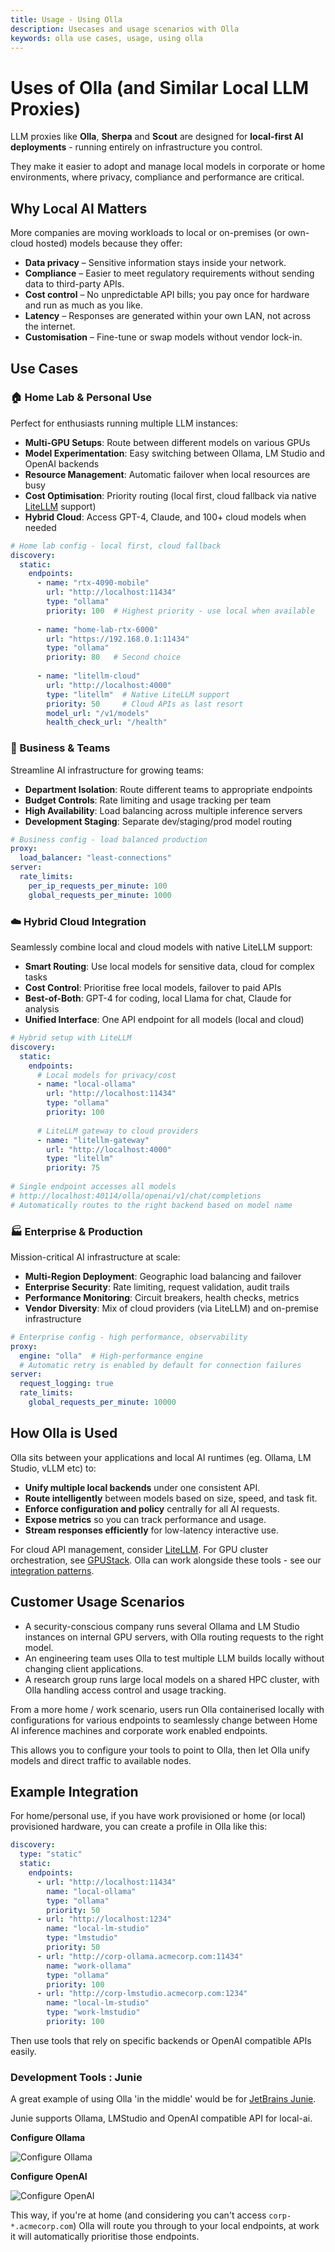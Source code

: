 ```yaml
---
title: Usage - Using Olla
description: Usecases and usage scenarios with Olla
keywords: olla use cases, usage, using olla
---
```


# Uses of Olla (and Similar Local LLM Proxies)

LLM proxies like **Olla**, **Sherpa** and **Scout** are designed for **local-first AI deployments** - running entirely on infrastructure you control.

They make it easier to adopt and manage local models in corporate or home environments, where privacy, compliance and performance are critical.

## Why Local AI Matters

More companies are moving workloads to local or on-premises (or own-cloud hosted) models because they offer:

* **Data privacy** – Sensitive information stays inside your network.
* **Compliance** – Easier to meet regulatory requirements without sending data to third-party APIs.
* **Cost control** – No unpredictable API bills; you pay once for hardware and run as much as you like.
* **Latency** – Responses are generated within your own LAN, not across the internet.
* **Customisation** – Fine-tune or swap models without vendor lock-in.

## Use Cases

### 🏠 Home Lab & Personal Use

Perfect for enthusiasts running multiple LLM instances:

- **Multi-GPU Setups**: Route between different models on various GPUs
- **Model Experimentation**: Easy switching between Ollama, LM Studio and OpenAI backends  
- **Resource Management**: Automatic failover when local resources are busy
- **Cost Optimisation**: Priority routing (local first, cloud fallback via native [LiteLLM](integrations/backend/litellm.md) support)
- **Hybrid Cloud**: Access GPT-4, Claude, and 100+ cloud models when needed

```yaml
# Home lab config - local first, cloud fallback
discovery:
  static:
    endpoints:
      - name: "rtx-4090-mobile"
        url: "http://localhost:11434" 
        type: "ollama"
        priority: 100  # Highest priority - use local when available
        
      - name: "home-lab-rtx-6000"
        url: "https://192.168.0.1:11434"
        type: "ollama"
        priority: 80   # Second choice
        
      - name: "litellm-cloud"
        url: "http://localhost:4000"
        type: "litellm"  # Native LiteLLM support
        priority: 50     # Cloud APIs as last resort
        model_url: "/v1/models"
        health_check_url: "/health"
```

### 🏢 Business & Teams

Streamline AI infrastructure for growing teams:

- **Department Isolation**: Route different teams to appropriate endpoints
- **Budget Controls**: Rate limiting and usage tracking per team
- **High Availability**: Load balancing across multiple inference servers
- **Development Staging**: Separate dev/staging/prod model routing

```yaml
# Business config - load balanced production
proxy:
  load_balancer: "least-connections"
server:
  rate_limits:
    per_ip_requests_per_minute: 100
    global_requests_per_minute: 1000
```

### ☁️ Hybrid Cloud Integration

Seamlessly combine local and cloud models with native LiteLLM support:

- **Smart Routing**: Use local models for sensitive data, cloud for complex tasks
- **Cost Control**: Prioritise free local models, failover to paid APIs
- **Best-of-Both**: GPT-4 for coding, local Llama for chat, Claude for analysis
- **Unified Interface**: One API endpoint for all models (local and cloud)

```yaml
# Hybrid setup with LiteLLM
discovery:
  static:
    endpoints:
      # Local models for privacy/cost
      - name: "local-ollama"
        url: "http://localhost:11434"
        type: "ollama"
        priority: 100
        
      # LiteLLM gateway to cloud providers
      - name: "litellm-gateway"
        url: "http://localhost:4000"
        type: "litellm"
        priority: 75
        
# Single endpoint accesses all models
# http://localhost:40114/olla/openai/v1/chat/completions
# Automatically routes to the right backend based on model name
```

### 🏭 Enterprise & Production

Mission-critical AI infrastructure at scale:

- **Multi-Region Deployment**: Geographic load balancing and failover
- **Enterprise Security**: Rate limiting, request validation, audit trails  
- **Performance Monitoring**: Circuit breakers, health checks, metrics
- **Vendor Diversity**: Mix of cloud providers (via LiteLLM) and on-premise infrastructure

```yaml
# Enterprise config - high performance, observability
proxy:
  engine: "olla"  # High-performance engine
  # Automatic retry is enabled by default for connection failures
server:
  request_logging: true
  rate_limits:
    global_requests_per_minute: 10000
```

## How Olla is Used

Olla sits between your applications and local AI runtimes (eg. Ollama, LM Studio, vLLM etc) to:

* **Unify multiple local backends** under one consistent API.
* **Route intelligently** between models based on size, speed, and task fit.
* **Enforce configuration and policy** centrally for all AI requests.
* **Expose metrics** so you can track performance and usage.
* **Stream responses efficiently** for low-latency interactive use.

For cloud API management, consider [LiteLLM](compare/litellm.md). For GPU cluster orchestration, see [GPUStack](compare/gpustack.md). Olla can work alongside these tools - see our [integration patterns](compare/integration-patterns.md).

## Customer Usage Scenarios

* A security-conscious company runs several Ollama and LM Studio instances on internal GPU servers, with Olla routing requests to the right model.
* An engineering team uses Olla to test multiple LLM builds locally without changing client applications.
* A research group runs large local models on a shared HPC cluster, with Olla handling access control and usage tracking.

From a more home / work scenario, users run Olla containerised locally with configurations for various endpoints to seamlessly change between Home AI inference machines and corporate work enabled endpoints.

This allows you to configure your tools to point to Olla, then let Olla unify models and direct traffic to available nodes.

## Example Integration

For home/personal use, if you have work provisioned or home (or local) provisioned hardware, you can create a profile in Olla like this:

```yaml
discovery:
  type: "static"
  static:
    endpoints:
      - url: "http://localhost:11434"
        name: "local-ollama"
        type: "ollama"
        priority: 50
      - url: "http://localhost:1234"
        name: "local-lm-studio"
        type: "lmstudio"
        priority: 50
      - url: "http://corp-ollama.acmecorp.com:11434"
        name: "work-ollama"
        type: "ollama"
        priority: 100
      - url: "http://corp-lmstudio.acmecorp.com:1234"
        name: "local-lm-studio"
        type: "work-lmstudio"
        priority: 100
```

Then use tools that rely on specific backends or OpenAI compatible APIs easily.

### Development Tools : Junie

A great example of using Olla 'in the middle' would be for [JetBrains Junie](https://www.jetbrains.com/junie/).

Junie supports Ollama, LMStudio and OpenAI compatible API for local-ai.

**Configure Ollama**

![Configure Ollama](assets/images/jetbrains-junie-ollama.png)

**Configure OpenAI**

![Configure OpenAI](assets/images/jetbrains-junie-openai.png)

This way, if you're at home (and considering you can't access `corp-*.acmecorp.com`) Olla will route you through to your local endpoints, at work it will automatically prioritise those endpoints.